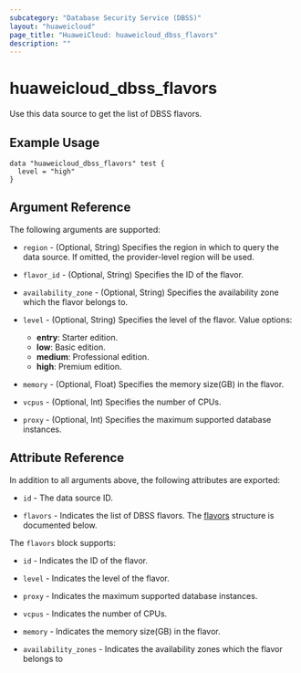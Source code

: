 ```yaml
---
subcategory: "Database Security Service (DBSS)"
layout: "huaweicloud"
page_title: "HuaweiCloud: huaweicloud_dbss_flavors"
description: ""
---
```


# huaweicloud_dbss_flavors

Use this data source to get the list of DBSS flavors.

## Example Usage

```hcl
data "huaweicloud_dbss_flavors" test {
  level = "high"
}
```

## Argument Reference

The following arguments are supported:

* `region` - (Optional, String) Specifies the region in which to query the data source.
  If omitted, the provider-level region will be used.

* `flavor_id` - (Optional, String) Specifies the ID of the flavor.

* `availability_zone` - (Optional, String) Specifies the availability zone which the flavor belongs to.

* `level` - (Optional, String) Specifies the level of the flavor. Value options:
  + **entry**: Starter edition.
  + **low**: Basic edition.
  + **medium**: Professional edition.
  + **high**: Premium edition.

* `memory` - (Optional, Float) Specifies the memory size(GB) in the flavor.

* `vcpus` - (Optional, Int) Specifies the number of CPUs.

* `proxy` - (Optional, Int) Specifies the maximum supported database instances.

## Attribute Reference

In addition to all arguments above, the following attributes are exported:

* `id` - The data source ID.

* `flavors` - Indicates the list of DBSS flavors.
  The [flavors](#DbssFlavors_Flavor) structure is documented below.

<a name="DbssFlavors_Flavor"></a>
The `flavors` block supports:

* `id` - Indicates the ID of the flavor.

* `level` - Indicates the level of the flavor.

* `proxy` - Indicates the maximum supported database instances.

* `vcpus` - Indicates the number of CPUs.

* `memory` - Indicates the memory size(GB) in the flavor.

* `availability_zones` - Indicates the availability zones which the flavor belongs to
